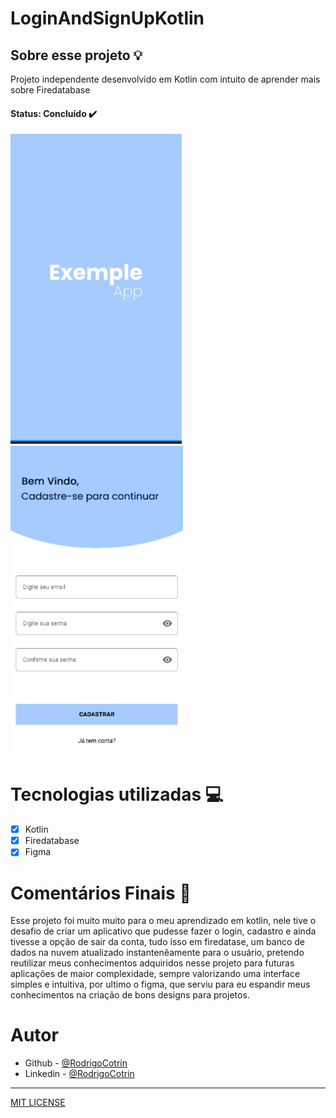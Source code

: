 # LoginAndSignUpKotlin

## Sobre esse projeto 💡


Projeto independente desenvolvido em Kotlin com intuito de aprender mais sobre Firedatabase

#### <strong>Status: </strong>Concluído ✔️

![ImagemProjeto](f1.png) ![ImagemProjeto](f3.png)  

# Tecnologias utilizadas 💻
- [X] Kotlin
- [X] Firedatabase
- [X] Figma
# Comentários Finais 🎂

Esse projeto foi muito muito para o meu aprendizado em kotlin, nele tive o desafio de criar um aplicativo que pudesse fazer o login, cadastro e ainda tivesse a opção de sair da conta, tudo isso em firedatase, um banco de dados na nuvem atualizado instantenêamente para o usuário, pretendo reutilizar meus conhecimentos adquiridos nesse projeto para futuras aplicações de maior complexidade, sempre valorizando uma interface simples e intuitiva, por ultimo o figma, que serviu para eu espandir meus conhecimentos na criação de bons designs para projetos.

# Autor

- Github - [@RodrigoCotrin](https://github.com/RodrigoCotrin/)
- Linkedin - [@RodrigoCotrin](https://www.linkedin.com/in/rodrigocotrin/)

***
[MIT LICENSE](https://github.com/RodrigoCotrin/LoginAndSignUpKotlin/blob/main/LICENSE)
